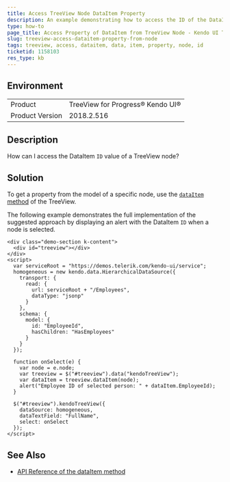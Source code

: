 ```yaml
---
title: Access TreeView Node DataItem Property
description: An example demonstrating how to access the ID of the DataItem that corresponds to a TreeView node
type: how-to
page_title: Access Property of DataItem from TreeView Node - Kendo UI TreeView for jQuery
slug: treeview-access-dataitem-property-from-node
tags: treeview, access, dataitem, data, item, property, node, id
ticketid: 1158103
res_type: kb
---
```


## Environment

<table>
 <tr>
  <td>Product</td>
  <td>TreeView for Progress® Kendo UI®</td>
 </tr>
 <tr>
  <td>Product Version</td>
  <td>2018.2.516</td>
 </tr>
</table>

## Description

How can I access the DataItem `ID` value of a TreeView node?

## Solution

To get a property from the model of a specific node, use the [`dataItem` method](https://docs.telerik.com/kendo-ui/api/javascript/ui/treeview/methods/dataitem#dataItem) of the TreeView.

The following example demonstrates the full implementation of the suggested approach by displaying an alert with the DataItem `ID` when a node is selected.

```dojo
<div class="demo-section k-content">
  <div id="treeview"></div>
</div>
<script>
  var serviceRoot = "https://demos.telerik.com/kendo-ui/service";
  homogeneous = new kendo.data.HierarchicalDataSource({
    transport: {
      read: {
        url: serviceRoot + "/Employees",
        dataType: "jsonp"
      }
    },
    schema: {
      model: {
        id: "EmployeeId",
        hasChildren: "HasEmployees"
      }
    }
  });

  function onSelect(e) {
    var node = e.node;
    var treeview = $("#treeview").data("kendoTreeView");
    var dataItem = treeview.dataItem(node);
    alert("Employee ID of selected person: " + dataItem.EmployeeId);
  }

  $("#treeview").kendoTreeView({
    dataSource: homogeneous,
    dataTextField: "FullName",
    select: onSelect
  });
</script>
```

## See Also

* [API Reference of the dataItem method](https://docs.telerik.com/kendo-ui/api/javascript/ui/treeview/methods/dataitem#dataItem)
